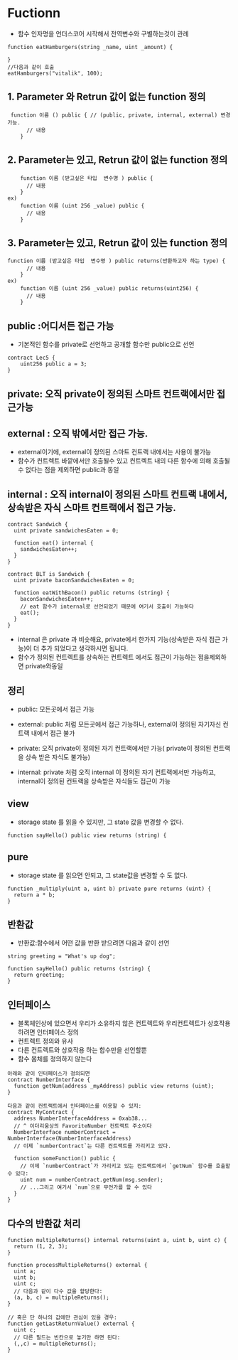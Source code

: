 # Fuctionn
- 함수 인자명을 언더스코어 시작해서 전역변수와 구별하는것이 관례
```solidity
function eatHamburgers(string _name, uint _amount) {

}
//다음과 같이 호출
eatHamburgers("vitalik", 100);
```
## 1. Parameter 와 Retrun 값이 없는 function 정의
```
 function 이름 () public { // (public, private, internal, external) 변경가능.  
      // 내용
    }
```
## 2. Parameter는 있고, Retrun 값이 없는 function 정의
```
    function 이름 (받고싶은 타입  변수명 ) public { 
      // 내용
    }
ex) 
    function 이름 (uint 256 _value) public { 
      // 내용
    }
```
## 3. Parameter는 있고, Retrun 값이 있는 function 정의
```
function 이름 (받고싶은 타입  변수명 ) public returns(반환하고자 하는 type) {
      // 내용
    }
ex) 
    function 이름 (uint 256 _value) public returns(uint256) { 
      // 내용
    }

```

## public :어디서든 접근 가능
- 기본적인 함수를 private로 선언하고 공개할 함수만 public으로 선언
```solidity
contract Lec5 {
    uint256 public a = 3;
}
```

## private: 오직 private이 정의된 스마트 컨트랙에서만 접근가능 

## external : 오직 밖에서만 접근 가능. 
- external이기에, external이 정의된 스마트 컨트랙 내에서는 사용이 불가능 
- 함수가 컨트렉트 바깥에서만 호출될수 있고 컨트렉트 내의 다른 함수에 의해 호출될수 없다는 점을 제외하면 public과 동일

## internal : 오직 internal이 정의된 스마트 컨트랙 내에서, 상속받은 자식 스마트 컨트랙에서 접근 가능.
```solidity
contract Sandwich {
  uint private sandwichesEaten = 0;

  function eat() internal {
    sandwichesEaten++;
  }
}

contract BLT is Sandwich {
  uint private baconSandwichesEaten = 0;

  function eatWithBacon() public returns (string) {
    baconSandwichesEaten++;
    // eat 함수가 internal로 선언되었기 때문에 여기서 호출이 가능하다 
    eat();
  }
}
```
- internal 은 private 과 비슷해요, private에서 한가지 기능(상속받은 자식 접근 가능)이 더 추가 되었다고 생각하시면 됩니다.
- 함수가 정의된 컨트렉트를 상속하는 컨트렉트 에서도 접근이 가능하는 점을제외하면 private와동일

## 정리
- public: 모든곳에서 접근 가능
- external: public 처럼 모든곳에서 접근 가능하나, external이 정의된 자기자신 컨트랙 내에서 접근 불가
 
- private: 오직 private이 정의된 자기 컨트랙에서만 가능( private이 정의된 컨트랙을 상속 받은 자식도 불가능)
- internal: private 처럼 오직 internal 이 정의된 자기 컨트랙에서만 가능하고, internal이 정의된 컨트랙을 상속받은 자식들도 접근이 가능

## view
- storage state 를 읽을 수 있지만, 그 state 값을 변경할 수 없다.
```solidity
function sayHello() public view returns (string) {
  ```
## pure 

- storage state 를 읽으면 안되고, 그 state값을 변경할 수 도 없다.
```solidity
function _multiply(uint a, uint b) private pure returns (uint) {
  return a * b;
}
```
## 반환값
- 반환값:함수에서 어떤 값을 반환 받으려면 다음과 같이 선언
```solidity
string greeting = "What's up dog";

function sayHello() public returns (string) {
  return greeting;
}
```

## 인터페이스
- 블록체인상에 있으면서 우리가 소유하지 않은 컨트렉트와 우리컨트렉트가 상호작용 하려면 인터페이스 정의
- 컨트렉트 정의와 유사
- 다른 컨트렉트와 상호작용 하는 함수만을 선언할뿐
- 함수 몸체를 정의하지 않는다
```solidity
아래와 같이 인터페이스가 정의되면
contract NumberInterface {
  function getNum(address _myAddress) public view returns (uint);
}

다음과 같이 컨트랙트에서 인터페이스를 이용할 수 있지:
contract MyContract {
  address NumberInterfaceAddress = 0xab38...
  // ^ 이더리움상의 FavoriteNumber 컨트랙트 주소이다
  NumberInterface numberContract = NumberInterface(NumberInterfaceAddress)
  // 이제 `numberContract`는 다른 컨트랙트를 가리키고 있다.

  function someFunction() public {
    // 이제 `numberContract`가 가리키고 있는 컨트랙트에서 `getNum` 함수를 호출할 수 있다:
    uint num = numberContract.getNum(msg.sender);
    // ...그리고 여기서 `num`으로 무언가를 할 수 있다
  }
}
```

## 다수의 반환값 처리
```solidity
function multipleReturns() internal returns(uint a, uint b, uint c) {
  return (1, 2, 3);
}

function processMultipleReturns() external {
  uint a;
  uint b;
  uint c;
  // 다음과 같이 다수 값을 할당한다:
  (a, b, c) = multipleReturns();
}

// 혹은 단 하나의 값에만 관심이 있을 경우: 
function getLastReturnValue() external {
  uint c;
  // 다른 필드는 빈칸으로 놓기만 하면 된다: 
  (,,c) = multipleReturns();
}
```

